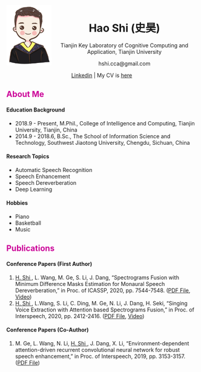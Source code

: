 <html lang="en">

<body>
<img src="pic/shihao.jpg" width="120" height="160" align="left">
<div class="navigation">
  <center>
  <h1> Hao Shi (史昊) </h1>
  <p> Tianjin Key Laboratory of Cognitive Computing and Application, Tianjin University </p>
  <p> hshi.cca@gmail.com </p>
  <p> <a href="https://www.linkedin.com/in/hao-shi-29300b1b2/">Linkedin</a> | My CV is <a href="pdf/My_CV.pdf">here</a></p>
  </center>
</div>
  
<div class="content"> 
<h2><font color="#cc0099"> About Me </font></h2>
<h4> Education Background </h4>
<ul>
<li> 2018.9 - Present, M.Phil., College of Intelligence and Computing, Tianjin University, Tianjin, China </li>
<li> 2014.9 - 2018.6, B.Sc., The School of Information Science and Technology, Southwest Jiaotong University, Chengdu, Sichuan, China </li>
</ul>


<h4> Research Topics </h4>
<ul>
<li> Automatic Speech Recognition </li>
<li> Speech Enhancement </li>
<li> Speech Dereverberation </li>
<li> Deep Learning </li>
</ul>


<h4> Hobbies </h4>
<ul>
<li> Piano </li>
<li> Basketball </li>
<li> Music </li>
</ul>

</div>

<div class="content"> 
<h2>
 <font color="#cc0099"> Publications </font>
</h2>
<h4> Conference Papers (First Author) </h4>
<ol>
<li> <u> H. Shi </u>, L. Wang, M. Ge, S. Li, J. Dang, “Spectrograms Fusion with Minimum Difference Masks Estimation for Monaural Speech Dereverberation,” in Proc. of ICASSP, 2020, pp. 7544-7548. (<a href="pdf/0007539.pdf"><u>PDF File</u></a>, <a href="videos/ICASSP2020-3378-SPECTROGRAMS FUSION WITH MINIMUM DIFFERENCE MASKS ESTIMATION FOR MONAURAL SPEECH DEREVERBERATION-Hao Shi.mp4"><u>Video</u></a>) </li>
<li> <u> H. Shi </u>, L.Wang, S. Li, C. Ding, M. Ge, N. Li, J. Dang, H. Seki, “Singing Voice Extraction with Attention based Spectrograms Fusion,” in Proc. of Interspeech, 2020, pp. 2412-2416. (<a href="pdf/Wed-1-11-1.pdf"><u>PDF File</u></a>, <a href="videos/1043_paper_Hao Shi_Singing Voice Extraction with Attention based Spectrograms Fusion.mp4"><u>Video</u></a>) </li>
</ol>


<h4> Conference Papers (Co-Author) </h4>
<ol>
<li> M. Ge, L. Wang, N. Li, <u> H. Shi </u>, J. Dang, X. Li, “Environment-dependent attention-driven recurrent convolutional neural network for robust speech enhancement,” in Proc. of Interspeech, 2019, pp. 3153-3157. (<a href="pdf/1477.pdf"><u>PDF File</u></a>) </li>
</ol>

</div>


</body></html>

